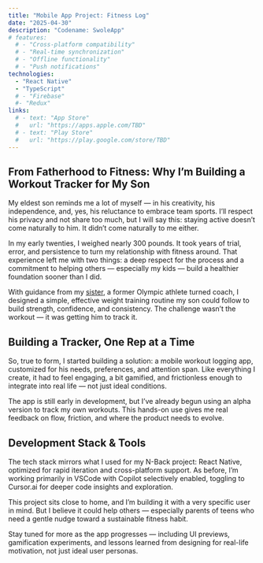 ```yaml
---
title: "Mobile App Project: Fitness Log"
date: "2025-04-30"
description: "Codename: SwoleApp"
# features:
  # - "Cross-platform compatibility"
  # - "Real-time synchronization"
  # - "Offline functionality"
  # - "Push notifications"
technologies:
  - "React Native"
  - "TypeScript"
  # - "Firebase"
  #- "Redux"
links:
  # - text: "App Store"
  #   url: "https://apps.apple.com/TBD"
  # - text: "Play Store"
  #   url: "https://play.google.com/store/TBD"
---
```


## From Fatherhood to Fitness: Why I’m Building a Workout Tracker for My Son

My eldest son reminds me a lot of myself — in his creativity, his independence, and, yes, his reluctance to embrace team sports. I’ll respect his privacy and not share too much, but I will say this: staying active doesn’t come naturally to him. It didn’t come naturally to me either.

In my early twenties, I weighed nearly 300 pounds. It took years of trial, error, and persistence to turn my relationship with fitness around. That experience left me with two things: a deep respect for the process and a commitment to helping others — especially my kids — build a healthier foundation sooner than I did.

With guidance from my [sister](https://www.lindsaydareshoop.com/), a former Olympic athlete turned coach, I designed a simple, effective weight training routine my son could follow to build strength, confidence, and consistency. The challenge wasn’t the workout — it was getting him to track it.

## Building a Tracker, One Rep at a Time

So, true to form, I started building a solution: a mobile workout logging app, customized for his needs, preferences, and attention span. Like everything I create, it had to feel engaging, a bit gamified, and frictionless enough to integrate into real life — not just ideal conditions.

The app is still early in development, but I’ve already begun using an alpha version to track my own workouts. This hands-on use gives me real feedback on flow, friction, and where the product needs to evolve.

## Development Stack & Tools
The tech stack mirrors what I used for my N-Back project: React Native, optimized for rapid iteration and cross-platform support. As before, I’m working primarily in VSCode with Copilot selectively enabled, toggling to Cursor.ai for deeper code insights and exploration.

This project sits close to home, and I’m building it with a very specific user in mind. But I believe it could help others — especially parents of teens who need a gentle nudge toward a sustainable fitness habit.

Stay tuned for more as the app progresses — including UI previews, gamification experiments, and lessons learned from designing for real-life motivation, not just ideal user personas.


